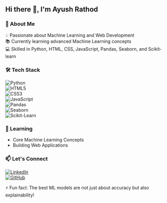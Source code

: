 ## Hi there 👋, I'm Ayush Rathod  

### 🚀 About Me  
💡 Passionate about Machine Learning and Web Development  
📚 Currently learning advanced Machine Learning concepts  
💻 Skilled in Python, HTML, CSS, JavaScript, Pandas, Seaborn, and Scikit-learn  

### 🛠️ Tech Stack  
![Python](https://img.shields.io/badge/Python-3776AB?style=for-the-badge&logo=python&logoColor=white)  
![HTML5](https://img.shields.io/badge/HTML5-E34F26?style=for-the-badge&logo=html5&logoColor=white)  
![CSS3](https://img.shields.io/badge/CSS3-1572B6?style=for-the-badge&logo=css3&logoColor=white)  
![JavaScript](https://img.shields.io/badge/JavaScript-F7DF1E?style=for-the-badge&logo=javascript&logoColor=black)  
![Pandas](https://img.shields.io/badge/Pandas-150458?style=for-the-badge&logo=pandas&logoColor=white)  
![Seaborn](https://img.shields.io/badge/Seaborn-3776AB?style=for-the-badge&logo=python&logoColor=white)  
![Scikit-Learn](https://img.shields.io/badge/Scikit--Learn-F7931E?style=for-the-badge&logo=scikit-learn&logoColor=black)  

### 🌱 Learning  
- Core Machine Learning Concepts  
- Building Web Applications  

### 📫 Let's Connect  
[![LinkedIn](https://img.shields.io/badge/LinkedIn-0A66C2?style=for-the-badge&logo=linkedin&logoColor=white)](https://www.linkedin.com/in/ayushrathod)  
[![GitHub](https://img.shields.io/badge/GitHub-181717?style=for-the-badge&logo=github&logoColor=white)](https://github.com/ayushrathod04)  

⚡ Fun fact: The best ML models are not just about accuracy but also explainability!  
